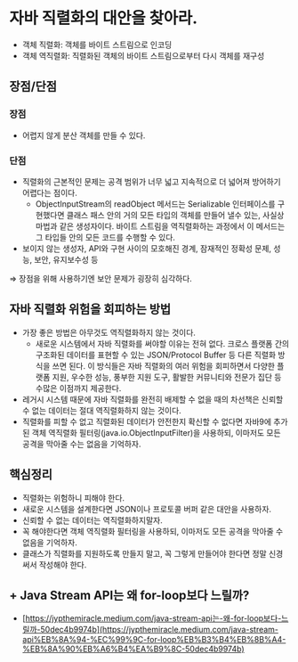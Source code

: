 # 자바 직렬화의 대안을 찾아라.

- 객체 직렬화: 객체를 바이트 스트림으로 인코딩
- 객체 역직렬화: 직렬화된 객체의 바이트 스트림으로부터 다시 객체를 재구성

## 장점/단점

### 장점

- 어렵지 않게 분산 객체를 만들 수 있다.

### 단점

- 직렬화의 근본적인 문제는 공격 범위가 너무 넓고 지속적으로 더 넓어져 방어하기 어렵다는 점이다.
    - ObjectInputStream의 readObject 메서드는 Serializable 인터페이스를 구현했다면 클래스 패스 안의 거의 모든 타입의 객체를 만들어 낼수 있는, 사실상 마법과 같은 생성자이다. 바이트 스트림을 역직렬화하는 과정에서 이 메서드는 그 타입들 안의 모든 코드를 수행할 수 있다.
- 보이지 않는 생성자, API와 구현 사이의 모호해진 경계, 잠재적인 정확성 문제, 성능, 보안, 유지보수성 등

⇒ 장점을 위해 사용하기엔 보안 문제가 굉장히 심각하다.

## 자바 직렬화 위험을 회피하는 방법

- 가장 좋은 방법은 아무것도 역직렬화하지 않는 것이다.
    - 새로운 시스템에서 자바 직렬화를 써야할 이유는 전혀 없다. 크로스 플랫폼 간의 구조화된 데이터를 표현할 수 있는 JSON/Protocol Buffer 등 다른 직렬화 방식을 쓰면 된다. 이 방식들은 자바 직렬화의 여러 위험을 회피하면서 다양한 플랫폼 지원, 우수한 성능, 풍부한 지원 도구, 활발한 커뮤니티와 전문가 집단 등 수많은 이점까지 제공한다.
- 레거시 시스템 때문에 자바 직렬화를 완전히 배제할 수 없을 때의 차선책은 신뢰할 수 없는 데이터는 절대 역직렬화하지 않는 것이다.
- 직렬화를 피할 수 없고 직렬화된 데이터가 안전한지 확신할 수 없다면 자바9에 추가된 객체 역직렬화 필터링(java.io.ObjectInputFilter)을 사용하되, 이마저도 모든 공격을 막아줄 수는 없음을 기억하자.

## 핵심정리

- 직렬화는 위험하니 피해야 한다.
- 새로운 시스템을 설계한다면 JSON이나 프로토콜 버퍼 같은 대안을 사용하자.
- 신뢰할 수 없는 데이터는 역직렬화하지말자.
- 꼭 해야한다면 객체 역직렬화 필터링을 사용하되, 이마저도 모든 공격을 막아줄 수 없음을 기억하자.
- 클래스가 직렬화를 지원하도록 만들지 말고, 꼭 그렇게 만들어야 한다면 정말 신경써서 작성해야 한다.

## + Java Stream API는 왜 for-loop보다 느릴까?

- [https://jypthemiracle.medium.com/java-stream-api는-왜-for-loop보다-느릴까-50dec4b9974b](https://jypthemiracle.medium.com/java-stream-api%EB%8A%94-%EC%99%9C-for-loop%EB%B3%B4%EB%8B%A4-%EB%8A%90%EB%A6%B4%EA%B9%8C-50dec4b9974b)